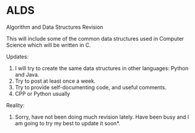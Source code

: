 # ALDS
Algorithm and Data Structures Revision

This will include some of the common data structures used in Computer Science which will be written in C. 

Updates:
1. I will try to create the same data structures in other languages: Python and Java.
2. Try to post at least once a week.
3. Try to provide self-documenting code, and useful comments.
4. CPP or Python usually

Reality:
1. Sorry, have not been doing much revision lately. Have been busy and I am going to try my best to update it soon*.

